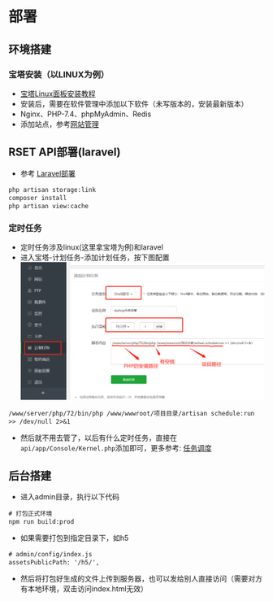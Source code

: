 # 部署
## 环境搭建
### 宝塔安装（以LINUX为例）
- [宝塔Linux面板安装教程](https://www.bt.cn/bbs/thread-19376-1-1.html "宝塔官网")
- 安装后，需要在软件管理中添加以下软件（未写版本的，安装最新版本）
- Nginx、PHP-7.4、phpMyAdmin、Redis
- 添加站点，参考[网站管理](https://www.kancloud.cn/chudong/bt2017/424221 "网站管理")
## RSET API部署(laravel)
- 参考 [Laravel部署](https://learnku.com/docs/laravel/7.x/deployment/7452 "Laravel部署")
```shell
php artisan storage:link
composer install
php artisan view:cache
```
### 定时任务
- 定时任务涉及linux(这里拿宝塔为例)和laravel
- 进入宝塔-计划任务-添加计划任务，按下图配置
![](/image/14.png)
```shell
/www/server/php/72/bin/php /www/wwwroot/项目目录/artisan schedule:run >> /dev/null 2>&1
```
- 然后就不用去管了，以后有什么定时任务，直接在 `api/app/Console/Kernel.php`添加即可，更多参考: [任务调度](https://learnku.com/docs/laravel/7.x/scheduling/7492 "任务调度")

## 后台搭建
- 进入admin目录，执行以下代码
```shell
# 打包正式环境
npm run build:prod
```
- 如果需要打包到指定目录下，如h5
```shell
# admin/config/index.js
assetsPublicPath: '/h5/',
```
- 然后将打包好生成的文件上传到服务器，也可以发给别人直接访问（需要对方有本地环境，双击访问index.html无效）